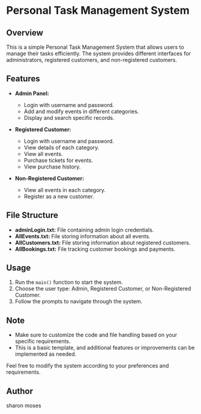 # Personal Task Management System

## Overview

This is a simple Personal Task Management System that allows users to manage their tasks efficiently. The system provides different interfaces for administrators, registered customers, and non-registered customers.

## Features

- **Admin Panel:**
  - Login with username and password.
  - Add and modify events in different categories.
  - Display and search specific records.
  
- **Registered Customer:**
  - Login with username and password.
  - View details of each category.
  - View all events.
  - Purchase tickets for events.
  - View purchase history.

- **Non-Registered Customer:**
  - View all events in each category.
  - Register as a new customer.

## File Structure

- **adminLogin.txt:** File containing admin login credentials.
- **AllEvents.txt:** File storing information about all events.
- **AllCustomers.txt:** File storing information about registered customers.
- **AllBookings.txt:** File tracking customer bookings and payments.

## Usage

1. Run the `main()` function to start the system.
2. Choose the user type: Admin, Registered Customer, or Non-Registered Customer.
3. Follow the prompts to navigate through the system.

## Note

- Make sure to customize the code and file handling based on your specific requirements.
- This is a basic template, and additional features or improvements can be implemented as needed.

Feel free to modify the system according to your preferences and requirements.

## Author
sharon moses

